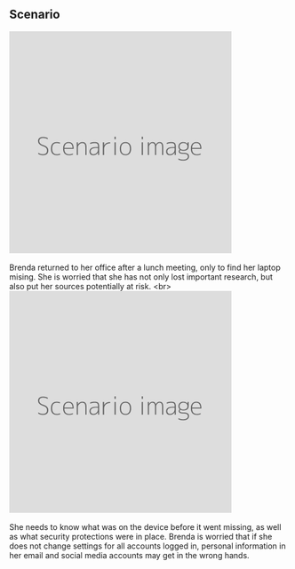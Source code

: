 
## Scenario

![](scenario.png)

Brenda returned to her office after a lunch meeting, only to find her laptop mising. She is worried that she has not only lost important research, but also put her sources potentially at risk.
&lt;br&gt;
![](scenario.png)

She needs to know what was on the device before it went missing, as well as what security protections were in place. Brenda is worried that if she does not change settings for all accounts logged in, personal information in her email and social media accounts may get in the wrong hands.